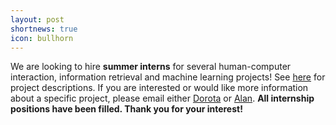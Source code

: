```yaml
---
layout: post
shortnews: true
icon: bullhorn
---
```

We are looking to hire **summer interns** for several human-computer interaction, information retrieval and machine learning projects! See [here][link] for project descriptions. If you are interested or would like more information about a specific project, please email either [Dorota][dmail] or [Alan][amail]. **All internship positions have been filled. Thank you for your interest!**


[link]: /internships.html
[dmail]: mailto:glowacka@cs.helsinki.fi
[amail]: mailto:alan.j.medlar@helsinki.fi

